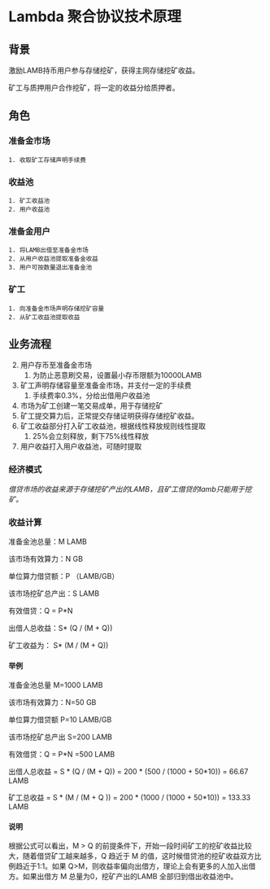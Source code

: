 # Lambda 聚合协议技术原理
## 背景

激励LAMB持币用户参与存储挖矿，获得主网存储挖矿收益。

矿工与质押用户合作挖矿，将一定的收益分给质押者。

## 角色

### 准备金市场

    1. 收取矿工存储声明手续费
### 收益池

    1. 矿工收益池
    2. 用户收益池
### 准备金用户

    1. 将LAMB出借至准备金市场
    2. 从用户收益池提取准备金收益
    3. 用户可按数量退出准备金池
### 矿工

    1. 向准备金市场声明存储挖矿容量
    2. 从矿工收益池提取收益
## 业务流程

2. 用户存币至准备金市场
    1. 为防止恶意刷交易，设置最小存币限额为10000LAMB
3. 矿工声明存储容量至准备金市场，并支付一定的手续费
    1. 手续费率0.3%，分给出借用户收益池
4. 市场为矿工创建一笔交易成单，用于存储挖矿
5. 矿工提交算力后，正常提交存储证明获得存储挖矿收益。
6. 矿工收益部分打入矿工收益池，根据线性释放规则线性提取
    1. 25%会立刻释放，剩下75%线性释放
7. 用户收益打入用户收益池，可随时提取
### 经济模式

*借贷市场的收益来源于存储挖矿产出的LAMB，且矿工借贷的lamb只能用于挖矿。*

### 收益计算

准备金池总量：M LAMB

该市场有效算力：N GB

单位算力借贷额：P （LAMB/GB）

该市场挖矿总产出：S LAMB

有效借贷：Q = P*N

出借人总收益：S* (Q / (M + Q))

矿工收益为：  S* (M  / (M + Q))

#### 举例

准备金池总量 M=1000 LAMB

该市场有效算力：N=50 GB

单位算力借贷额 P=10 LAMB/GB

该市场挖矿总产出 S=200 LAMB

有效借贷：Q = P*N =500 LAMB

出借人总收益 = S * (Q  / (M + Q))  = 200 * (500  / (1000 + 50*10)) = 66.67 LAMB

矿工总收益    = S * (M   / (M + Q )) = 200 * (1000 / (1000 + 50*10)) = 133.33 LAMB

#### 说明

根据公式可以看出，M > Q 的前提条件下，开始一段时间矿工的挖矿收益比较大，随着借贷矿工越来越多，Q 趋近于 M 的值，这时候借贷池的挖矿收益双方比例趋近于1:1。如果  Q>M，则收益率偏向出借方，理论上会有更多的人加入出借方。如果出借方 M 总量为0，挖矿产出的LAMB 全部归到借出收益池中。





